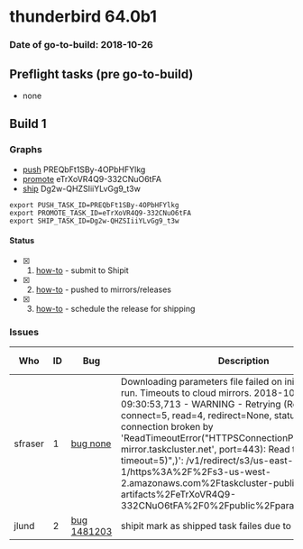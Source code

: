 # thunderbird 64.0b1

### Date of go-to-build: 2018-10-26

## Preflight tasks (pre go-to-build)
- none

## Build 1  

### Graphs
* [push](https://tools.taskcluster.net/push-inspector/#/PREQbFt1SBy-4OPbHFYlkg) PREQbFt1SBy-4OPbHFYlkg
* [promote](https://tools.taskcluster.net/push-inspector/#/eTrXoVR4Q9-332CNuO6tFA) eTrXoVR4Q9-332CNuO6tFA
* [ship](https://tools.taskcluster.net/push-inspector/#/Dg2w-QHZSIiiYLvGg9_t3w) Dg2w-QHZSIiiYLvGg9_t3w
```
export PUSH_TASK_ID=PREQbFt1SBy-4OPbHFYlkg
export PROMOTE_TASK_ID=eTrXoVR4Q9-332CNuO6tFA
export SHIP_TASK_ID=Dg2w-QHZSIiiYLvGg9_t3w
```


#### Status
- [x] 1.  [how-to](https://wiki.mozilla.org/Release:Release_Automation_on_Mercurial:Starting_a_Release#Submit_to_Ship_It)  - submit to Shipit
- [x] 2.  [how-to](https://github.com/mozilla-releng/releasewarrior-2.0/blob/master/docs/release-promotion/desktop/howto.md#push-artifacts-to-releases-directory)  - pushed to mirrors/releases
- [x] 3.  [how-to](https://github.com/mozilla-releng/releasewarrior-2.0/blob/master/docs/release-promotion/desktop/howto.md#ship-the-release)  - schedule the release for shipping

### Issues
| Who                 | ID               | Bug                                                                 | Description                | Resolved                | Future Threat                |
| ------------------- | ---------------- | ------------------------------------------------------------------- | -------------------------- | ----------------------- | ---------------------------- |
| sfraser  | 1 | [bug none](https://bugzil.la/none)        | Downloading parameters file failed on initial push script run. Timeouts to cloud mirrors. 2018-10-26 09:30:53,713 - WARNING - Retrying (Retry(total=4, connect=5, read=4, redirect=None, status=None)) after connection broken by 'ReadTimeoutError("HTTPSConnectionPool(host='cloud-mirror.taskcluster.net', port=443): Read timed out. (read timeout=5)",)': /v1/redirect/s3/us-east-1/https%3A%2F%2Fs3-us-west-2.amazonaws.com%2Ftaskcluster-public-artifacts%2FeTrXoVR4Q9-332CNuO6tFA%2F0%2Fpublic%2Fparameters.yml | True | True |
| jlund  | 2 | [bug 1481203](https://bugzil.la/1481203)        | shipit mark as shipped task failes due to scopes | False | True |

